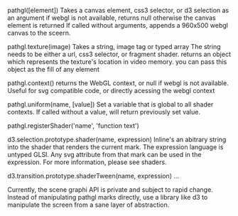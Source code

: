 pathgl([element])
Takes a canvas element, css3 selector, or d3 selection as an argument
if webgl is not available, returns null
otherwise the canvas element is returned
If called without arguments, appends a 960x500 webgl canvas to the sceern.

pathgl.texture(image)
Takes a string, image tag or typed array
The string needs to be either a url, css3 selector, or fragment shader.
returns an object which represents the texture's location in video memory.
you can pass this object as the fill of any element

pathgl.context()
returns the WebGL context, or null if webgl is not available.
Useful for svg compatible code, or directly acessing the webgl context

pathgl.uniform(name, [value])
Set a variable that is global to all shader contexts.
If called without a value, will return previously set value.

pathgl.registerShader('name', 'function text')

d3.selection.prototype.shader(name, expression)
Inline's an abitrary string into the shader that renders the current mark.
The expression language is untyped GLSl.
Any svg attribute from that mark can be used in the expression.
For more information, please see shaders.

d3.transition.prototype.shaderTween(name, expression)
...

Currently, the scene graphi API is private and subject to rapid change.
Instead of manipulating pathgl marks directly, use a library like d3 to manipulate
the screen from a sane layer of abstraction.
